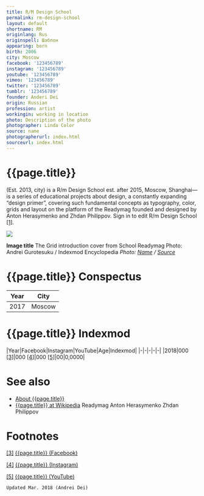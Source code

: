 ```yaml
---
title: R/M Design School
permalink: rm-design-school
layout: default
shortname: RM
originlang: Rus
originspell: Шаблон
appearing: born
birth: 2006
city: Moscow
facebook: '123456789'
instagram: '123456789'
youtube: '123456789'
vimeo: '123456789'
twitter: '123456789'
tumblr: '123456789'
founder: Anderi Dei
origin: Russian
profession: artist
workingin: working in location
photo: Description of the photo
photographer: Linda Color
source: name
photographerurl: index.html
sourceurl: index.html
---
```



# {{page.title}}

(Est. 2013, city) is a R/m Design School est. after 2015, Moscow, Shanghai—is a series of educational projects about design, a constantly expanding “design primer”, covering such fundamental concepts as typography, color, grids and layout on the platform of the Readymag founded and designed by Anton Herasymenko and Zhdan Philippov. Sign in to edit R/m Design School <span id="a1">[\[1\]](#f1)</span>.

![](/encyclopedia/images/design.png)

**Image title**
The Grid introduction cover from  School Readymag
Photo: Andrei Gurotesuku / Indexmod Encyclopedia
*Photo: [Name](index) / [Source](index)*

# {{page.title}} Conspectus

|Year|City|
|-|-|
|2017|Moscow|

# {{page.title}} Indexmod

|Year|Facebook|Instagram|YouTube|Age|Indexmod|
|-|-|-|-|-|
|2018|000 <span id="a3">[\[3\]](#f3)</span>|000 <span id="a4">[\[4\]](#f4)</span>|000 <span id="a5">[\[5\]](#f5)</span>|00|0,0000|


# See also

+ [About {{page.title}}](index)
+ [{{page.title}} at Wikipedia](index)
Readymag
Anton Herasymenko
Zhdan Philippov

# Footnotes

[[3]](#a3) <span id="f3"></span> [{{page.title}} (Facebook)](index)

[[4]](#a4) <span id="f4"></span> [{{page.title}} (Instagram)](index)

[[5]](#a5) <span id="f5"></span> [{{page.title}} (YouTube)](index)

`Updated Mar. 2018 (Andrei Dei)`
